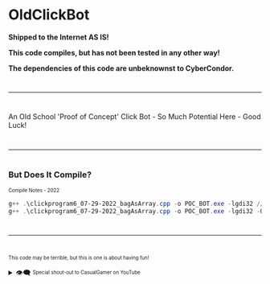 # OldClickBot

**Shipped to the Internet AS IS!**<br>

**This code compiles, but has not been tested in any other way!**<br>

**The dependencies of this code are unbeknownst to CyberCondor.**<br>

#
---
#

An Old School 'Proof of Concept' Click Bot - So Much Potential Here - Good Luck!<br>

#
---
#

### But Does It Compile?
<sup><sub>Compile Notes - 2022</sup></sub>
```PowerShell
g++ .\clickprogram6_07-29-2022_bagAsArray.cpp -o POC_BOT.exe -lgdi32 //debug?
g++ .\clickprogram6_07-29-2022_bagAsArray.cpp -o POC_BOT.exe -lgdi32 -O2 -s -DNDEBUG //Release?
```

#
---
#

<sup><sub>This code may be terrible, but this is one is about having fun!</sup></sub>

<details>
	<summary>👁‍🗨 <sup><sub>Special shout-out to CasualGamer on YouTube</sup></sub></summary>
		[CasualGamer - YouTube](https://www.youtube.com/@casualgamer1791)<br>
		- Description: Analysis of gaming related topics<br>
		- Location: Austria<br>
		- Joined Feb 9, 2016<br>
		- 686,378 views (2023-05-10)<br>
</details>
